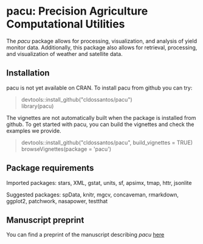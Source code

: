 # pacu: Precision Agriculture Computational Utilities

The *pacu* package allows for processing, visualization, and analysis of yield monitor data. Additionally, this package also allows for retrieval, processing, and visualization of weather and satellite data.

## Installation

pacu is not yet available on CRAN. To install pacu from github you can try:

> devtools::install_github("cldossantos/pacu")\
> library(pacu)

The vignettes are not automatically built when the package is installed from github. To get started with pacu, you can build the vignettes and check the examples we provide.

> devtools::install_github("cldossantos/pacu", build_vignettes = TRUE)\
> browseVignettes(package = 'pacu')

## Package requirements

Imported packages: stars, XML, gstat, units, sf, apsimx, tmap, httr, jsonlite

Suggested packages: spData, knitr, mgcv, concaveman, rmarkdown, ggplot2, patchwork, nasapower, testthat

## Manuscript preprint

You can find a preprint of the manuscript describing *pacu* [here](http://ssrn.com/abstract=4946676)
